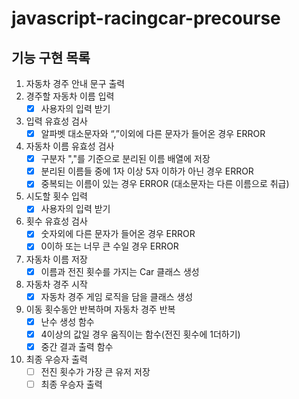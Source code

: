 # javascript-racingcar-precourse

## 기능 구현 목록

1. 자동차 경주 안내 문구 출력
2. 경주할 자동차 이름 입력
   - [x] 사용자의 입력 받기
3. 입력 유효성 검사
   - [x] 알파벳 대소문자와 “,”이외에 다른 문자가 들어온 경우 ERROR
4. 자동차 이름 유효성 검사
   - [x] 구분자 ","를 기준으로 분리된 이름 배열에 저장
   - [x] 분리된 이름들 중에 1자 이상 5자 이하가 아닌 경우 ERROR
   - [x] 중복되는 이름이 있는 경우 ERROR (대소문자는 다른 이름으로 취급)
5. 시도할 횟수 입력
   - [x] 사용자의 입력 받기
6. 횟수 유효성 검사
   - [x] 숫자외에 다른 문자가 들어온 경우 ERROR
   - [x] 0이하 또는 너무 큰 수일 경우 ERROR
7. 자동차 이름 저장
   - [x] 이름과 전진 횟수를 가지는 Car 클래스 생성
8. 자동차 경주 시작
   - [x] 자동차 경주 게임 로직을 담을 클래스 생성
9. 이동 횟수동안 반복하며 자동차 경주 반복
   - [x] 난수 생성 함수
   - [x] 4이상의 값일 경우 움직이는 함수(전진 횟수에 1더하기)
   - [x] 중간 결과 출력 함수
10. 최종 우승자 출력
    - [ ] 전진 횟수가 가장 큰 유저 저장
    - [ ] 최종 우승자 출력
